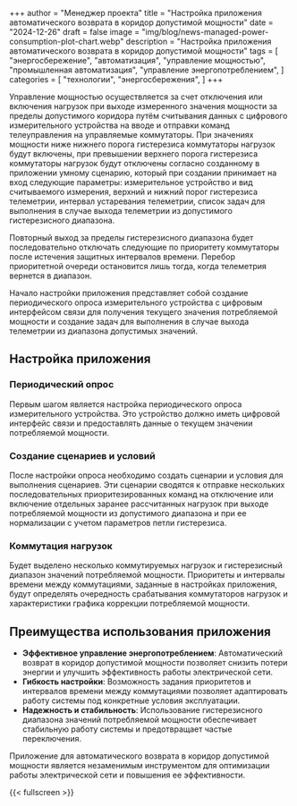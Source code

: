 +++
author = "Менеджер проекта"
title = "Настройка приложения автоматического возврата в коридор допустимой мощности"
date = "2024-12-26"
draft = false
image = "img/blog/news-managed-power-consumption-plot-chart.webp"
description = "Настройка приложения автоматического возврата в коридор допустимой мощности"
tags = [
    "энергосбережение",
    "автоматизация",
    "управление мощностью",
    "промышленная автоматизация",
    "управление энергопотреблением",
]
categories = [
    "технологии",
    "энергосбережения",
]
+++

Управление мощностью осуществляется за счет отключения или включения нагрузок при выходе измеренного значения мощности за пределы допустимого коридора путём считывания данных с цифрового измерительного устройства на вводе и отправки команд телеуправления на управляемые коммутаторы. При значениях мощности ниже нижнего порога гистерезиса коммутаторы нагрузок будут включены, при превышении верхнего порога гистерезиса коммутаторы нагрузок будут отключены согласно созданному в приложении умному сценарию, который при создании принимает на вход следующие параметры: измерительное устройство и вид считываемого измерения, верхний и нижний порог гистерезиса телеметрии, интервал устаревания телеметрии, список задач для выполнения в случае выхода телеметрии из допустимого гистерезисного диапазона.

Повторный выход за пределы гистерезисного диапазона будет последовательно отключать следующие по приоритету коммутаторы после истечения защитных интервалов времени. Перебор приоритетной очереди остановится лишь тогда, когда телеметрия вернется в диапазон.

Начало настройки приложения представляет собой создание периодического опроса измерительного устройства с цифровым интерфейсом связи для получения текущего значения потребляемой мощности и создание задач для выполнения в случае выхода телеметрии из диапазона допустимых значений.

<!--more-->

## Настройка приложения

### Периодический опрос

Первым шагом является настройка периодического опроса измерительного устройства. Это устройство должно иметь цифровой интерфейс связи и предоставлять данные о текущем значении потребляемой мощности.

### Создание сценариев и условий

После настройки опроса необходимо создать сценарии и условия для выполнения сценариев. Эти сценарии сводятся к отправке нескольких последовательных приоритезированных команд на отключение или включение отдельных заранее рассчитанных нагрузок при выходе потребляемой мощности из допустимого диапазона и при ее нормализации с учетом параметров петли гистерезиса.

### Коммутация нагрузок

Будет выделено несколько коммутируемых нагрузок и гистерезисный диапазон значений потребляемой мощности. Приоритеты и интервалы времени между коммутациями, заданные в настройках приложения, будут определять очередность срабатывания коммутаторов нагрузок и характеристики графика коррекции потребляемой мощности.

## Преимущества использования приложения

- **Эффективное управление энергопотреблением**: Автоматический возврат в коридор допустимой мощности позволяет снизить потери энергии и улучшить эффективность работы электрической сети.
- **Гибкость настройки**: Возможность задания приоритетов и интервалов времени между коммутациями позволяет адаптировать работу системы под конкретные условия эксплуатации.
- **Надежность и стабильность**: Использование гистерезисного диапазона значений потребляемой мощности обеспечивает стабильную работу системы и предотвращает частые переключения.

Приложение для автоматического возврата в коридор допустимой мощности является незаменимым инструментом для оптимизации работы электрической сети и повышения ее эффективности.

{{< fullscreen >}}